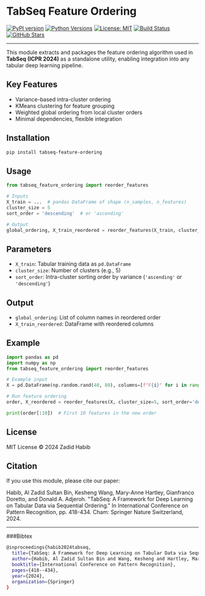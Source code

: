 # TabSeq Feature Ordering

[![PyPI version](https://img.shields.io/pypi/v/tabseq-feature-ordering.svg)](https://pypi.org/project/tabseq-feature-ordering/)
[![Python Versions](https://img.shields.io/pypi/pyversions/tabseq-feature-ordering.svg)](https://pypi.org/project/tabseq-feature-ordering/)
[![License: MIT](https://img.shields.io/badge/License-MIT-yellow.svg)](https://opensource.org/licenses/MIT)
[![Build Status](https://img.shields.io/github/actions/workflow/status/zadid6pretam/TabSeq/python-app.yml?branch=main)](https://github.com/zadid6pretam/TabSeq/actions)
[![GitHub Stars](https://img.shields.io/github/stars/zadid6pretam/TabSeq?style=social)](https://github.com/zadid6pretam/TabSeq)

---

This module extracts and packages the feature ordering algorithm used in **TabSeq (ICPR 2024)** as a standalone utility, enabling integration into any tabular deep learning pipeline.


## Key Features

-  Variance-based intra-cluster ordering  
-  KMeans clustering for feature grouping  
-  Weighted global ordering from local cluster orders  
-  Minimal dependencies, flexible integration  

## Installation

```bash
pip install tabseq-feature-ordering
```

## Usage

```python
from tabseq_feature_ordering import reorder_features

# Inputs
X_train = ...  # pandas DataFrame of shape (n_samples, n_features)
cluster_size = 5
sort_order = 'descending'  # or 'ascending'

# Output
global_ordering, X_train_reordered = reorder_features(X_train, cluster_size, sort_order)
```

## Parameters

- `X_train`: Tabular training data as `pd.DataFrame`
- `cluster_size`: Number of clusters (e.g., 5)
- `sort_order`: Intra-cluster sorting order by variance (`'ascending'` or `'descending'`)

## Output

- `global_ordering`: List of column names in reordered order
- `X_train_reordered`: DataFrame with reordered columns

## Example

```python
import pandas as pd
import numpy as np
from tabseq_feature_ordering import reorder_features

# Example input
X = pd.DataFrame(np.random.rand(40, 80), columns=[f"F{i}" for i in range(80)])

# Run feature ordering
order, X_reordered = reorder_features(X, cluster_size=5, sort_order='descending')

print(order[:10])  # First 10 features in the new order
```

## License

MIT License © 2024 Zadid Habib

## Citation

If you use this module, please cite our paper:

Habib, Al Zadid Sultan Bin, Kesheng Wang, Mary-Anne Hartley, Gianfranco Doretto, and Donald A. Adjeroh. "TabSeq: A Framework for Deep Learning on Tabular Data via Sequential Ordering." In International Conference on Pattern Recognition, pp. 418-434. Cham: Springer Nature Switzerland, 2024.

---

###Bibtex

```bash
@inproceedings{habib2024tabseq,
  title={TabSeq: A Framework for Deep Learning on Tabular Data via Sequential Ordering},
  author={Habib, Al Zadid Sultan Bin and Wang, Kesheng and Hartley, Mary-Anne and Doretto, Gianfranco and A. Adjeroh, Donald},
  booktitle={International Conference on Pattern Recognition},
  pages={418--434},
  year={2024},
  organization={Springer}
}
```
